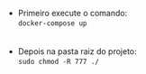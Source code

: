 - Primeiro execute o comando:
<br>```docker-compose up```
<br><br><br>
- Depois na pasta raiz do projeto:
<br>```sudo chmod -R 777 ./```